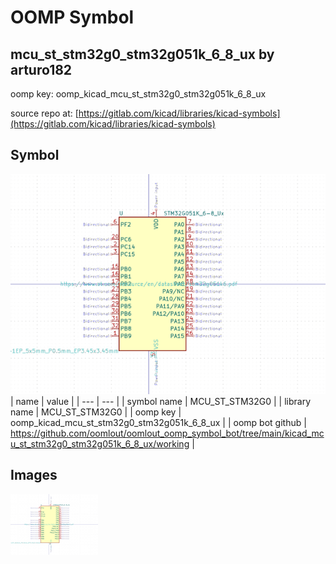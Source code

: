 # OOMP Symbol  
## mcu_st_stm32g0_stm32g051k_6_8_ux  by arturo182  
  
oomp key: oomp_kicad_mcu_st_stm32g0_stm32g051k_6_8_ux  
  
source repo at: [https://gitlab.com/kicad/libraries/kicad-symbols](https://gitlab.com/kicad/libraries/kicad-symbols)  
## Symbol  
  
[![working.png](working_600.png)](working.png)  
| name | value | 
| --- | --- | 
| symbol name | MCU_ST_STM32G0 | 
| library name | MCU_ST_STM32G0 | 
| oomp key | oomp_kicad_mcu_st_stm32g0_stm32g051k_6_8_ux | 
| oomp bot github | https://github.com/oomlout/oomlout_oomp_symbol_bot/tree/main/kicad_mcu_st_stm32g0_stm32g051k_6_8_ux/working | 
## Images  
  
[![working.png](working_140.png)](working.png)  
